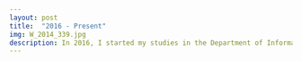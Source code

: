 ```yaml
---
layout: post
title:  "2016 - Present"
img: W_2014_339.jpg
description: In 2016, I started my studies in the Department of Informatics at Ionian University. I'm an undergraduate and currently I'm focused on improving my programming skills on desktop/mobile applications. 
---
```



